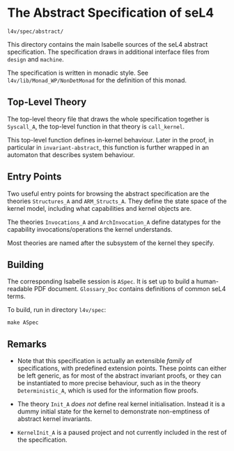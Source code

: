<!--@TAG(DATA61_BSD)-->

The Abstract Specification of seL4
==================================

    l4v/spec/abstract/

This directory contains the main Isabelle sources of the seL4 abstract
specification. The specification draws in additional interface files from
`design` and `machine`.

The specification is written in monadic style. See
`l4v/lib/Monad_WP/NonDetMonad` for the definition of this monad.

Top-Level Theory
----------------

The top-level theory file that draws the whole specification together is
`Syscall_A`, the top-level function in that theory is `call_kernel`.

This top-level function defines in-kernel behaviour. Later in the proof,
in particular in `invariant-abstract`, this function is further wrapped
in an automaton that describes system behaviour.

Entry Points
------------

Two useful entry points for browsing the abstract specification are the
theories `Structures_A` and `ARM_Structs_A`. They define the state space
of the kernel model, including what capabilities and kernel objects are.

The theories `Invocations_A` and `ArchInvocation_A` define datatypes for
the capability invocations/operations the kernel understands.

Most theories are named after the subsystem of the kernel they specify.

Building
--------

The corresponding Isabelle session is `ASpec`. It is set up to build a
human-readable PDF document. `Glossary_Doc` contains definitions of common
seL4 terms.

To build, run in directory `l4v/spec`:

    make ASpec

Remarks
-------

 * Note that this specification is actually an extensible _family_ of
   specifications, with predefined extension points. These points can
   either be left generic, as for most of the abstract invariant proofs,
   or they can be instantiated to more precise behaviour, such as in
   the theory `Deterministic_A`, which is used for the information flow
   proofs.

 * The theory `Init_A` *does not* define real kernel initialisation.
   Instead it is a dummy initial state for the kernel to demonstrate
   non-emptiness of abstract kernel invariants.

 * `KernelInit_A` is a paused project and not currently included in
   the rest of the specification.

